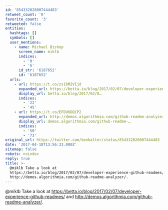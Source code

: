 ```yaml
---
id: '854332828007444483'
retweet_count: '0'
favorite_count: '3'
retweeted: false
entities:
  hashtags: []
  symbols: []
  user_mentions:
    - name: Michael Bishop
      screen_name: miklb
      indices:
        - '0'
        - '6'
      id_str: '6187652'
      id: '6187652'
  urls:
    - url: https://t.co/zs1bM2VIjd
      expanded_url: https://betta.io/blog/2017/02/07/developer-experience-github-readmes/
      display_url: betta.io/blog/2017/02/0…
      indices:
        - '22'
        - '45'
    - url: https://t.co/EFDU6DQCP2
      expanded_url: http://demos.algorithmia.com/github-readme-analyzer/
      display_url: demos.algorithmia.com/github-readme-…
      indices:
        - '50'
        - '73'
original_url: https://twitter.com/benbalter/status/854332828007444483
date: '2017-04-18T13:56:33.000Z'
sitemap: false
robots: noindex
reply: true
title: >-
  @miklb Take a look at
  https://betta.io/blog/2017/02/07/developer-experience-github-readmes/ and
  http://demos.algorithmia.com/github-readme-analyzer/.
---
```


@miklb Take a look at https://betta.io/blog/2017/02/07/developer-experience-github-readmes/ and http://demos.algorithmia.com/github-readme-analyzer/.